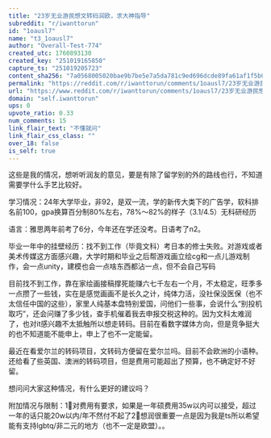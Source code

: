 ```yaml
---
title: "23岁无业游民想文转码润欧，求大神指导"
subreddit: "r/iwanttorun"
id: "1oausl7"
name: "t3_1oausl7"
author: "Overall-Test-774"
created_utc: 1760893130
created_key: "251019165850"
capture_ts: "251019205723"
content_sha256: "7a0568005020bae9b7be5e7a5da781c9ed696dcde89fa61af1f5b09e73d50cac"
permalink: "https://reddit.com/r/iwanttorun/comments/1oausl7/23岁无业游民想文转码润欧求大神指导/"
url: "https://www.reddit.com/r/iwanttorun/comments/1oausl7/23岁无业游民想文转码润欧求大神指导/"
domain: "self.iwanttorun"
ups: 0
upvote_ratio: 0.33
num_comments: 15
link_flair_text: "不懂就问"
link_flair_css_class: ""
over_18: false
is_self: true
---
```


这些是我的情况，想听听润友的意见，要是有除了留学别的外的路线也行，不知道需要学什么手艺比较好。

学习情况：24年大学毕业，非92，是双一流，学的新传大类下的广告学，软科排名前100，gpa换算百分制80%左右，78%～82%的样子（3.1/4.5）无科研经历

语言：雅思两年前考了6分，今年还在学还没考。日语考了n2。

毕业一年中的挂壁经历：找不到工作（毕竟文科）考日本的修士失败。对游戏或者美术传媒这方面感兴趣，大学时期和毕业之后帮游戏画立绘cg和一点儿游戏制作，会一点unity，建模也会一点啥东西都沾一点，但不会自己写码

目前找不到工作，靠在家绘画接稿撑死能赚六七千左右一个月，不太稳定，旺季多一点攒了一些钱，实在是感觉画画不是长久之计，纯体力活，没社保没医保（也不太信任中国的这些），家里人纯基本盘特别爱国，问他们一些事，会说什么“别投机取巧”，还会问赚了多少钱，查手机催着我去申报交税这种的。因为文科太难润了，也对it感兴趣不太抵触所以想走转码。目前在看数字媒体方向，但是竞争挺大的也不知道能不能申上，申上了也不一定能留。

最近在看爱尔兰的转码项目，文转码方便留在爱尔兰吗。目前不会欧洲的小语种。还给看了些英国、澳洲的转码项目，但是费用可能超出了预算，也不确定好不好留。

想问问大家这种情况，有什么更好的建议吗？

附加情况与限制：1⃣️对费用有要求，如果是一年硕费用35w以内可以接受，超过一年的话只能20w以内/年不然付不起了2⃣️想润很重要一点是因为我是ts所以希望能有支持lgbtq/非二元的地方（也不一定是欧盟）。。
